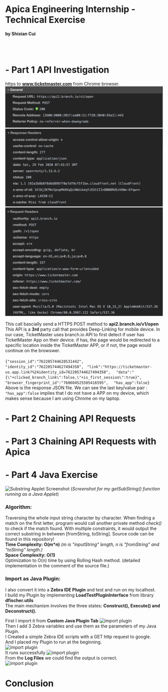 # Apica Engineering Internship - Technical Exercise         
**by Shixian Cui**
<br />
<br />
<br />
<br />

# - Part 1 API Investigation
    
   https to **www.ticketmaster.com** from Chrome browser.<br />
   ![api_call_1](https://github.com/shixianc/hiring-intern/blob/master/screenshots/api_call_1.png)<br />
   ![api_call_2](https://github.com/shixianc/hiring-intern/blob/master/screenshots/api_call_2.png)<br />
   ![api_call_3](https://github.com/shixianc/hiring-intern/blob/master/screenshots/api_call_3.png)<br />
   
   This call bascially send a HTTPS POST method to **api2.branch.io/v1/open**<br />
   This API is a **3rd** party call that provides Deep-Linking for mobile device. In our case, TicketMaster uses branch.io API to first detect if user has TicketMaster App on their device. if has, the page would be redirected to a specific location inside the TicketMaster APP, or if not, the page would continue on the browswer.<br /><br />
   ```{"session_id":"762205744628531442",```
    ``` "identity_id":"762205744627494358",```
    ``` "link":"https://ticketmaster-us.app.link?%24identity_id=762205744627494358",```
   ```  "data":"{\"+clicked_branch_link\":false,\"+is_first_session\":true}",```
  ```   "browser_fingerprint_id":"760604525505416595",```
   ```  "has_app":false}``` <br />
   Above is the response JSON file. We can see the last key/value pair : ```"has_app":false``` implies that I do not have a APP on my device, which makes sense because I am using Chrome on my laptop.
    
# - Part 2 Chaining API Requests
    
# - Part 3 Chaining API Requests with Apica
  
# - Part 4 Java Exercise

  ![Substring Applet Screenshot](https://github.com/shixianc/hiring-intern/blob/master/screenshots/Screen%20Shot%202020-02-28%20at%205.14.27%20PM.png)
                     (*Screenshot for my getSubString() function running as a Java Applet*)
### Algorithm: 
Traversing the whole input string character by character. When finding a match on the first letter, program would call another private method *check()* to check if the match found. With multiple constraints, it would output the correct substring in between [fromString, toString]. Source code can be found in this repository!<br />
**Time Complexity: O(m\*n)**    *(m is "inputString" length, n is "fromString" and "toString" length.)*<br />
**Space Complexity: O(1)**<br />
Optimization to O(n) time by using Rolling Hash method. (detailed implementation in the comment of the source file.)

### Import as Java Plugin:
I also convert it into a **Zebra IDE Plugin** and test and run on my localhost.<br />
I build my Plugin by implementing **LoadTestPluginInterface** from library **dfischer.utils**<br />
The main mechanism involves the three states: **Construct(), Execute() and Deconstruct().**<br />

First I import it from **Custom Java Plugin Tab** 
![import plugin](https://github.com/shixianc/hiring-intern/blob/master/screenshots/add_plugin.png)<br />
Then I add 3 Zebra variables and use them as the parameters of my Java Plugin.<br />
I Created a simple Zebra IDE scripts with a GET http request to google.<br />
And I placed my Plugin to run at the beginning.<br />
![import plugin](https://github.com/shixianc/hiring-intern/blob/master/screenshots/variables.png)<br />
It runs successfully
![import plugin](https://github.com/shixianc/hiring-intern/blob/master/screenshots/run.png)<br />
From the **Log Files** we could find the output is correct.<br />
![import plugin](https://github.com/shixianc/hiring-intern/blob/master/screenshots/log_file.png)


# Conclusion 
